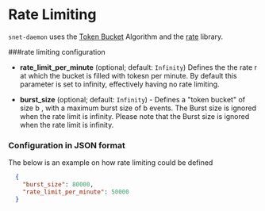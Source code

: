 # Rate Limiting

```snet-daemon``` uses the [Token Bucket](https://en.wikipedia.org/wiki/Token_bucket) Algorithm
 and the [rate](https://godoc.org/golang.org/x/time/rate) library. 
                  

###rate limiting configuration 
   * **rate_limit_per_minute** (optional; default: `Infinity`) 
   Defines the the rate r at which the bucket is filled with tokesn per minute.
   By default this parameter is set to infinity, effectively having no rate limiting.

   * **burst_size** (optional; default: `Infinity`) -
   Defines a "token bucket" of size b , with a maximum burst size of b events.
   The Burst size is ignored when the rate limit is infinity.
   Please note that the Burst size is ignored when the rate limit is infinity.
 
### Configuration in JSON format
The below is an example on how rate limiting could be defined
```json
  {
    "burst_size": 80000,
    "rate_limit_per_minute": 50000
  }
```
